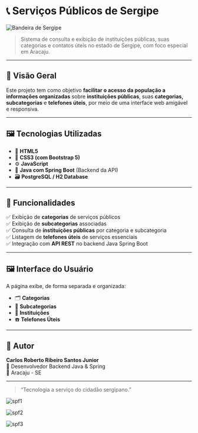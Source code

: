 # 📞 Serviços Públicos de Sergipe

![Bandeira de Sergipe](https://upload.wikimedia.org/wikipedia/commons/thumb/b/be/Bandeira_de_Sergipe.svg/1200px-Bandeira_de_Sergipe.svg.png)

> Sistema de consulta e exibição de instituições públicas, suas categorias e contatos úteis no estado de Sergipe, com foco especial em Aracaju.

---

## 📌 Visão Geral

Este projeto tem como objetivo **facilitar o acesso da população a informações organizadas** sobre **instituições públicas**, suas **categorias, subcategorias** e **telefones úteis**, por meio de uma interface web amigável e responsiva.

---

## 🖼️ Tecnologias Utilizadas

- 🎨 **HTML5**  
- 💅 **CSS3 (com Bootstrap 5)**  
- ⚙️ **JavaScript**  
- 🐘 **Java com Spring Boot** (Backend da API)    
- 🗃️ **PostgreSQL / H2 Database**  

---

## 🧩 Funcionalidades

✅ Exibição de **categorias** de serviços públicos  
✅ Exibição de **subcategorias** associadas  
✅ Consulta de **instituições públicas** por categoria e subcategoria  
✅ Listagem de **telefones úteis** de serviços essenciais  
✅ Integração com **API REST** no backend Java Spring Boot  

---

## 🖼️ Interface do Usuário

A página exibe, de forma separada e organizada:

- 🗂️ **Categorias**  
- 📂 **Subcategorias**  
- 🏢 **Instituições**  
- ☎️ **Telefones Úteis**

---

## 👤 Autor

**Carlos Roberto Ribeiro Santos Junior**  
💼 Desenvolvedor Backend Java & Spring  
📍 Aracaju - SE

---


> “Tecnologia a serviço do cidadão sergipano.”
>
> 
![spf1](https://github.com/user-attachments/assets/07027390-df3e-4a6f-970e-b1a211372140)


![spf2](https://github.com/user-attachments/assets/c94d5b4c-0d5d-4e78-865c-a34bdb4359b5)


![spf3](https://github.com/user-attachments/assets/f63d9d57-2e79-4e41-a81c-868eb058633a)

